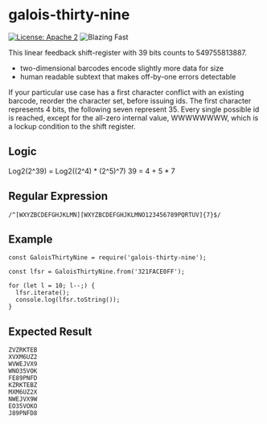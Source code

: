 # galois-thirty-nine

[![License: Apache 2](https://img.shields.io/badge/license-Apache%202-blue.svg)](https://www.apache.org/licenses/LICENSE-2.0)
![Blazing Fast](https://img.shields.io/badge/speed-blazing%20🔥-brightgreen.svg)

This linear feedback shift-register with 39 bits counts to 549755813887.

- two-dimensional barcodes encode slightly more data for size
- human readable subtext that makes off-by-one errors detectable

If your particular use case has a first character conflict with an existing barcode, 
reorder the character set, before issuing ids.
The first character represents 4 bits, the following seven represent 35.
Every single possible id is reached, except for the all-zero internal value,
WWWWWWWW, which is a lockup condition to the shift register.

## Logic
Log2(2^39) = Log2((2^4) * (2^5)^7)
39 = 4 + 5 * 7

## Regular Expression
```
/^[WXYZBCDEFGHJKLMN][WXYZBCDEFGHJKLMNO123456789PQRTUV]{7}$/
```

## Example
```
const GaloisThirtyNine = require('galois-thirty-nine');

const lfsr = GaloisThirtyNine.from('321FACE0FF');

for (let l = 10; l--;) {
  lfsr.iterate();
  console.log(lfsr.toString());
}
```

## Expected Result
```
ZVZRKTEB
XVXM6UZ2
WVWEJVX9
WNO35VOK
FE89PNFD
KZRKTEBZ
MXM6UZ2X
NWEJVX9W
EO35VOKO
J89PNFD8
```